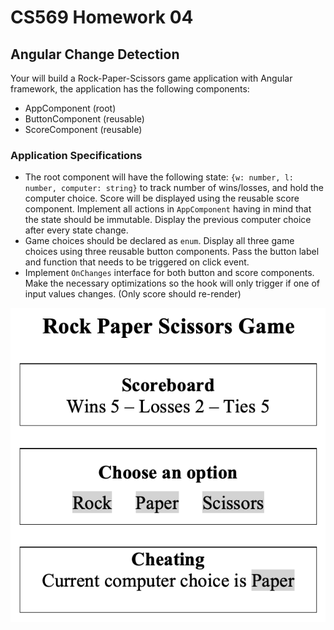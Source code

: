 # CS569 Homework 04
## Angular Change Detection
Your will build a Rock-Paper-Scissors game application with Angular framework, the application has the following components:  
* AppComponent (root)
* ButtonComponent (reusable)
* ScoreComponent (reusable)
    
### Application Specifications
* The root component will have the following state: `{w: number, l: number, computer: string}` to track number of wins/losses, and hold the computer choice. Score will be displayed using the reusable score component. Implement all actions in `AppComponent` having in mind that the state should be immutable. Display the previous computer choice after every state change.
* Game choices should be declared as `enum`.  Display all three game choices using three reusable button components. Pass the button label and function that needs to be triggered on click event.
* Implement `OnChanges` interface for both button and score components. Make the necessary optimizations so the hook will only trigger if one of input values changes. (Only score should re-render)
  
<p align="center">
  <img src="./app-snapshot.png" />
</p>
